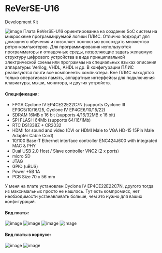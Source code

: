# ReVerSE-U16
Development Kit

![image](u16_board/u16_board_rev_a/images/u16_brd.jpg)
Плата ReVerSE-U16 ориентированна на создание SoC систем на микросхеме программируемой логики ПЛИС. Отлично подходит для домашнего обучения и позволяет полностью воссоздать множество ретро-компьютеров.
Для программирования используются программаторы и отладочные среды, позволяющие задать желаемую структуру цифрового устройства в виде принципиальной электрической схемы или программы на специальных языках описания аппаратуры: Verilog, VHDL, AHDL и др. В конфигурации ПЛИС реализуются почти все компоненты компьютера. Вне ПЛИС находятся только оперативная память, аппаратные интерфейсы для подключения клавиатуры, мыши, монитора, и других устройств.

#### Спецификация:
- FPGA Cyclone IV EP4CE22E22C7N (supports Cyclone III EP3C5/10/16/25, Cyclone IV EP4CE6/10/15/22)
- SDRAM 16MB x 16 bit (supports 4/16/32MB x 16 bit)
- SPI FLASH 64Mb (supports 64/16/1Mb)
- RTC DS1338Z + CR2032
- HDMI for sound and video (DVI or HDMI Male to VGA HD-15 15Pin Male Adapter Cable Cord)
- 10/100 Base-T Ethernet interface controller ENC424J600 with integrated MAC & PHY
- Dual USB 2.0 Host / Slave controller VNC2 (2 x ports)
- micro SD
- JTAG
- GPIO (uBUS)
- Power +5В 1A
- PCB Size 70 х 56 mm

У меня на плате установлен Cyclone IV EP4CE22E22C7N, другого тогда из максимальных просто не нашлось.
Тут есть компромисс, нет необходимости устанавливать больше, чем это нужно для ваших конфигураций.

#### Вид платы:
![image](u16_board/u16_board_rev_a/manuals/u16a_brd_top.png)
![image](u16_board/u16_board_rev_a/manuals/u16a_brd_bot.png)
![image](u16_board/u16_board_rev_a/images/u16a_top02.jpg)
![image](u16_board/u16_board_rev_a/images/u16a_bot02.jpg)

#### Вид платы в корпусе:
![image](u16_board/u16_board_rev_a/images/u16_box_open.jpg)
![image](u16_board/u16_board_rev_a/images/u16_box.jpg)
